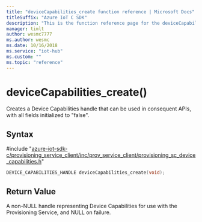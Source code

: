 ```yaml
---                             
title: "deviceCapabilities_create function reference | Microsoft Docs" 
titleSuffix: "Azure IoT C SDK"            
description: "This is the function reference page for the deviceCapabilities_create() function in the Azure IoT C SDK. This SDK is used with Azure IoT Hub and Azure IoT Hub Device Provisioning Service"            
manager: timlt                 
author: wesmc7777              
ms.author: wesmc               
ms.date: 10/16/2018                    
ms.service: "iot-hub"             
ms.custom: ""                
ms.topic: "reference"        
---                            
```


# deviceCapabilities_create()

Creates a Device Capabilities handle that can be used in consequent APIs, with all fields initialized to "false".

## Syntax

\#include "[azure-iot-sdk-c/provisioning_service_client/inc/prov_service_client/provisioning_sc_device_capabilities.h](../provisioning-sc-device-capabilities-h.md)"  
```C
DEVICE_CAPABILITIES_HANDLE deviceCapabilities_create(void);
```

## Return Value
A non-NULL handle representing Device Capabilities for use with the Provisioning Service, and NULL on failure.

